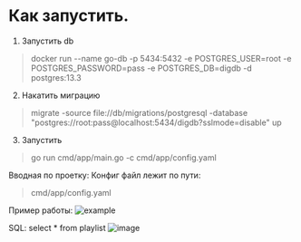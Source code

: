 # Как запустить.
1. Запустить db <br>
 > docker run --name go-db -p 5434:5432 -e POSTGRES_USER=root -e POSTGRES_PASSWORD=pass -e POSTGRES_DB=digdb -d postgres:13.3

2. Накатить миграцию  <br>
 > migrate -source file://db/migrations/postgresql -database "postgres://root:pass@localhost:5434/digdb?sslmode=disable" up
3. Запуcтить
 > go run cmd/app/main.go -c cmd/app/config.yaml

Вводная по проетку:
Конфиг файл лежит по пути: 
 > cmd/app/config.yaml


Пример работы:
![example](https://s9.gifyu.com/images/ezgif.com-video-to-gife2f310a8ab1f320f.gif)

SQL:
select * from playlist
![image](https://user-images.githubusercontent.com/91601482/222738813-61c77c70-e608-444d-9d90-4b7cc8c2a485.png)
